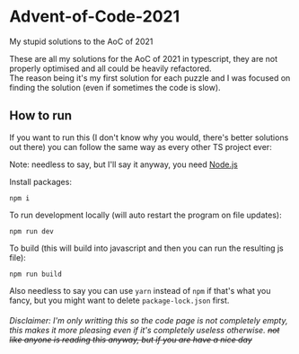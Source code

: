 # Advent-of-Code-2021
My stupid solutions to the AoC of 2021

These are all my solutions for the AoC of 2021 in typescript, they are not properly optimised and all could be heavily refactored.  
The reason being it's my first solution for each puzzle and I was focused on finding the solution (even if sometimes the code is slow).

## How to run
If you want to run this (I don't know why you would, there's better solutions out there) you can follow the same way as every other TS project ever:

Note: needless to say, but I'll say it anyway, you need [Node.js](https://nodejs.org/en/)

Install packages:
```
npm i
```

To run development locally (will auto restart the program on file updates):
```
npm run dev
```

To build (this will build into javascript and then you can run the resulting js file):
```
npm run build
```

Also needless to say you can use `yarn` instead of `npm` if that's what you fancy, but you might want to delete `package-lock.json` first.


###### Disclaimer: I'm only writting this so the code page is not completely empty, this makes it more pleasing even if it's completely useless otherwise. ~~not like anyone is reading this anyway, but if you are have a nice day~~